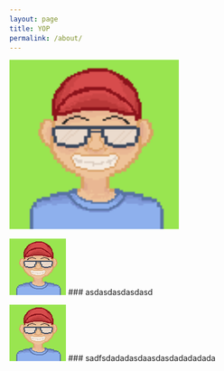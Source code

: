 ```yaml
---
layout: page
title: YOP
permalink: /about/
---
```

<a>
    <img src="/images/jdg.png"
    width="300" height="300"
    alt="pipi" />
</a>

![](/images/jdg.png) ### asdasdasdasdasd

![](/images/jdg.png) ### sadfsdadadasdaasdasdadadadada
    
